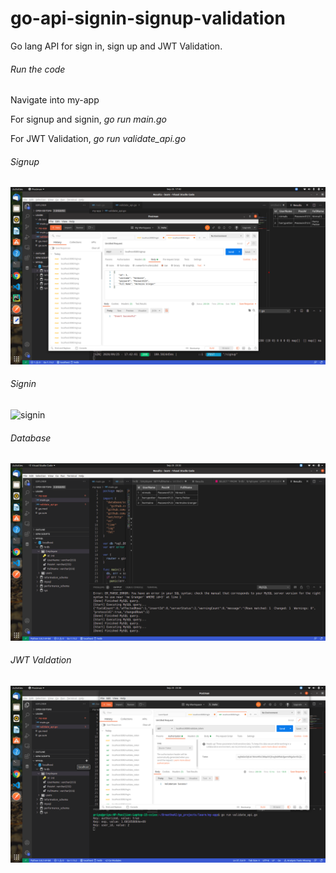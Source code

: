 # go-api-signin-signup-validation
Go lang API for sign in, sign up and JWT Validation.

###### Run the code
Navigate into my-app

For signup and signin, 
*go run main.go*

For JWT Validation, 
*go run validate_api.go*

###### Signup 
![signup](/images/signup.png)

###### Signin 
![signin](/images/signin.png)

###### Database 
![database](/images/database.png)

###### JWT Valdation 
![validation](/images/validation.png)

